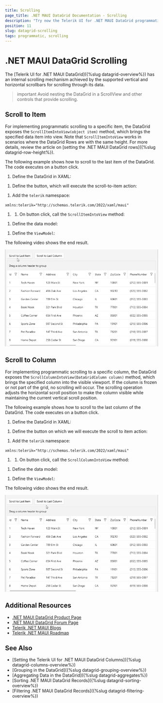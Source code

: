 ```yaml
---
title: Scrolling
page_title: .NET MAUI DataGrid Documentation - Scrolling
description: "Try now the Telerik UI for .NET MAUI DataGrid programmatic scrolling with the ScrollItemIntoView method."
position: 11
slug: datagrid-scrolling
tags: programmatic, scrolling
---
```


# .NET MAUI DataGrid Scrolling

The [Telerik UI for .NET MAUI DataGrid]({%slug datagrid-overview%}) has an internal scrolling mechanism achieved by the supported vertical and horizontal scrollbars for scrolling through its data.

>important Avoid nesting the DataGrid in a ScrollView and other controls that provide scrolling.

## Scroll to Item

For implementing programmatic scrolling to a specific item, the DataGrid exposes the `ScrollItemIntoView(object item)` method, which brings the specified data item into view. Note that `ScrollItemIntoView` works in scenarios where the DataGrid Rows are with the same height. For more details, review the article on [setting the .NET MAUI DataGrid rows]({%slug datagrid-row-height%}).

The following example shows how to scroll to the last item of the DataGrid. The code executes on a button click.

1. Define the DataGrid in XAML:

<snippet id ='datagrid-scrolling'/>

1. Define the button, which will execute the scroll-to-item action:

<snippet id ='button-scrolling-to-item'/>

1. Add the `telerik` namespace:
 
`xmlns:telerik="http://schemas.telerik.com/2022/xaml/maui"`

1. 1. On button click, call the `ScrollItemIntoView` method:

<snippet id ='datagrid-scrolltoitem'/>

1. Define the data model:

<snippet id ='datagrid-scrolling-datamodel'/>

1. Define the `ViewModel`:

<snippet id ='datagrid-scrolling-viewmodel'/>

The following video shows the end result.

![.NET MAUI DataGrid Programmatic Scrolling to an Item](images/datagrid-scrollitemintoview.gif)

## Scroll to Column

For implementing programmatic scrolling to a specific column, the DataGrid exposes the `ScrollColumnIntoView(DataGridColumn column)` method, which brings the specified column into the visible viewport.
If the column is frozen or not part of the grid, no scrolling will occur. The scrolling operation adjusts the horizontal scroll position to make the column visible while maintaining the current vertical scroll position.

The following example shows how to scroll to the last column of the DataGrid. The code executes on a button click.

1. Define the DataGrid in XAML:

<snippet id ='datagrid-scrolling'/>

1. Define the button on which we will execute the scroll to item action:

<snippet id ='button-scrolling-to-column'/>

1. Add the `telerik` namespace:
 
`xmlns:telerik="http://schemas.telerik.com/2022/xaml/maui"`

1. 1. On button click, call the `ScrollColumnIntoView` method:

<snippet id ='datagrid-scrolltocolumn'/>

1. Define the data model:

<snippet id ='datagrid-scrolling-datamodel'/>

1. Define the `ViewModel`:

<snippet id ='datagrid-scrolling-viewmodel'/>

The following video shows the end result.

![.NET MAUI DataGrid Programmatic Scrolling to a Column](images/datagrid-scrollcolumnintoview.gif)

## Additional Resources

- [.NET MAUI DataGrid Product Page](https://www.telerik.com/maui-ui/datagrid)
- [.NET MAUI DataGrid Forum Page](https://www.telerik.com/forums/maui?tagId=1801)
- [Telerik .NET MAUI Blogs](https://www.telerik.com/blogs/mobile-net-maui)
- [Telerik .NET MAUI Roadmap](https://www.telerik.com/support/whats-new/maui-ui/roadmap)

## See Also

- [Setting the Telerik UI for .NET MAUI DataGrid Columns]({%slug datagrid-columns-overview%})
- [Grouping in the DataGrid]({%slug datagrid-grouping-overview%})
- [Aggregating Data in the DataGrid]({%slug datagrid-aggregates%})
- [Sorting .NET MAUI DataGrid Records]({%slug datagrid-sorting-overview%})
- [Filtering .NET MAUI DataGrid Records]({%slug datagrid-filtering-overview%})
